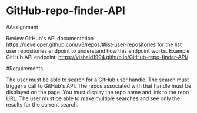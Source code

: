 # GitHub-repo-finder-API
#Assignment

Review GitHub's API documentation https://developer.github.com/v3/repos/#list-user-repositories for the list user repositories endpoint to understand how this endpoint works.
Example GitHub API endpoint: https://vishald1994.github.io/GitHub-repo-finder-API/

#Requirements

The user must be able to search for a GitHub user handle. 
The search must trigger a call to GitHub's API. 
The repos associated with that handle must be displayed on the page.
You must display the repo name and link to the repo URL.
The user must be able to make multiple searches and see only the results for the current search. 
